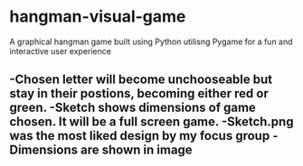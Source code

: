 # hangman-visual-game
A graphical hangman game built using Python utilisng Pygame for a fun and interactive user experience


-Chosen letter will become unchooseable but stay in their postions, becoming either red or green.
-Sketch shows dimensions of game chosen. It will be a full screen game. 
-Sketch.png was the most liked design by my focus group 
-Dimensions are shown in image
-


